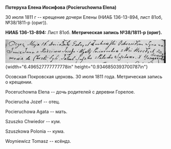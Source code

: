 **Потеруха Елена Иосифова (Pocieruchowna Elena)**

30 июля 1811 г -- крещение дочери Елены (НИАБ 136-13-894, лист 81об,
№38/1811-р (ориг)).

**НИАБ 136-13-894:** Лист 81об. **Метрическая запись №38/1811-р
(ориг).**

![](./media/72c23b70fb9382c8773ff51d0d47c96ff3667ba8.png){width="6.496527777777778in"
height="0.9346850393700787in"}

Осовская Покровская церковь. 30 июля 1811 года. Метрическая запись о
крещении.

Poceruchowna Elena -- дочь родителей с деревни Горелое.

Pocierucha Jozef -- отец.

Pocieruchowa Agata -- мать.

Szuszko Chwiedor -- кум.

Szuszkowa Polonia -- кума.

Woyniewicz Tomasz -- ксёндз.
